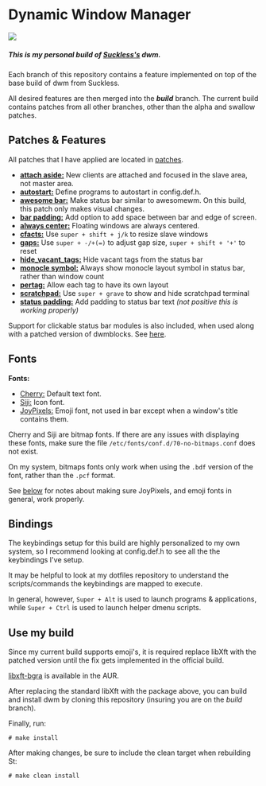# Dynamic Window Manager

![](/dwm.png)

##### This is my personal build of [Suckless's](https://dwm.suckless.org) dwm. 
Each branch of this repository contains a feature implemented on top of the base build of dwm from Suckless. 

All desired features are then merged into the ***build*** branch. 
The current build contains patches from all other branches, other than the alpha and swallow patches.

## Patches & Features
All patches that I have applied are located in [patches](./patches).

+ [**attach aside:**](https://dwm.suckless.org/patches/attachaside) New clients are attached and focused in the slave area, not master area.
+ [**autostart:**](https://dwm.suckless.org/patches/cool_autostart) Define programs to autostart in config.def.h.
+ [**awesome bar:**](https://dwm.suckless.org/patches/awesomebar) Make status bar similar to awesomewm. On this build, this patch only makes visual changes.
+ [**bar padding:**](https://dwm.suckless.org/patches/barpadding) Add option to add space between bar and edge of screen.
+ [**always center:**](https://dwm.suckless.org/patches/alwayscenter) Floating windows are always centered.
+ [**cfacts:**](https://dwm.suckless.org/patches/cfacts) Use `super + shift + j/k` to resize slave windows
+ [**gaps:**](https://dwm.suckless.org/patches/fullgaps) Use `super + -/+(=)` to adjust gap size, `super + shift + '+'` to reset 
+ [**hide_vacant_tags:**](https://dwm.suckless.org/patches/hide_vacant_tags) Hide vacant tags from the status bar
+ [**monocle symbol:**](https://dwm.suckless.org/patches/monoclesymbol) Always show monocle layout symbol in status bar, rather than window count
+ [**pertag:**](https://dwm.suckless.org/patches/pertag) Allow each tag to have its own layout
+ [**scratchpad:**](https://dwm.suckless.org/patches/scratchpad) Use `super + grave` to show and hide scratchpad terminal
+ [**status padding:**](https://dwm.suckless.org/patches/statuspadding) Add padding to status bar text *(not positive this is working properly)*

Support for clickable status bar modules is also included, when used along with a patched version of dwmblocks. See [here](https://dwm.suckless.org/patches/statuscmd/).

## Fonts
**Fonts:**

+ [Cherry:](https://github.com/turquoise-hexagon/cherry) Default text font.
+ [Siji:](https://github.com/stark/siji) Icon font.
+ [JoyPixels:](https://www.joypixels.com) Emoji font, not used in bar except when a window's title contains them.

Cherry and Siji are bitmap fonts. If there are any issues with displaying these fonts, make sure the file `/etc/fonts/conf.d/70-no-bitmaps.conf` does not exist. 

On my system, bitmaps fonts only work when using the `.bdf` version of the font, rather than the `.pcf` format.

See [below](#use-my-build) for notes about making sure JoyPixels, and emoji fonts in general, work properly.

## Bindings
The keybindings setup for this build are highly personalized to my own system, so I recommend looking at config.def.h to see all the the keybindings I've setup. 

It may be helpful to look at my dotfiles repository to understand the scripts/commands the keybindings are mapped to execute.

In general, however, `Super + Alt` is used to launch programs & applications, while `Super + Ctrl` is used to launch helper dmenu scripts.

## Use my build
Since my current build supports emoji's, it is required replace libXft with the patched version until the fix gets implemented in the official build.  

[libxft-bgra](https://aur.archlinux.org/packages/libxft-bgra/) is available in the AUR.

After replacing the standard libXft with the package above, you can build and install dwm by cloning this repository (insuring you are on the *build* branch).

Finally, run:
```shell
# make install
```

After making changes, be sure to include the clean target when rebuilding St:
```shell
# make clean install
```
